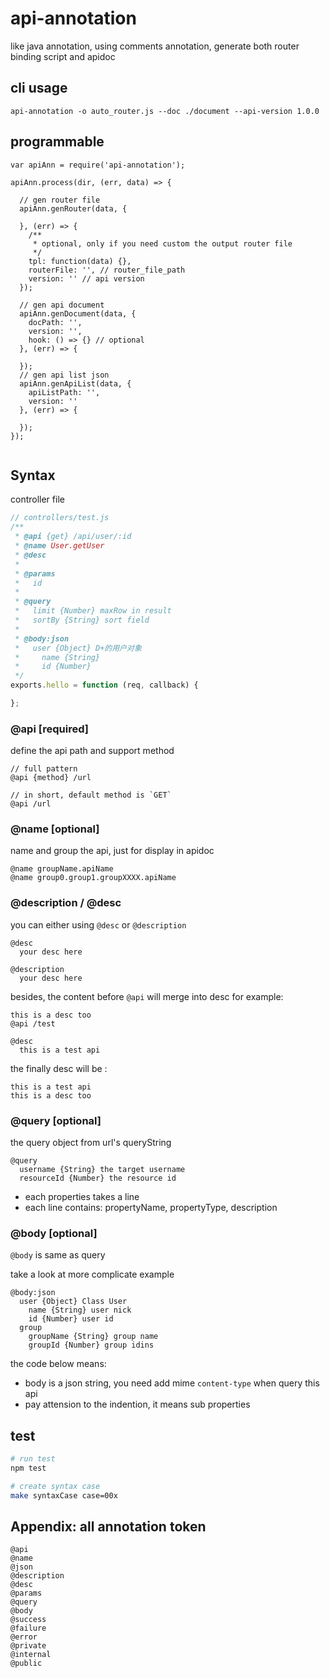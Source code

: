 # api-annotation
like java annotation, using comments annotation,  generate both router binding script and apidoc

## cli usage

```
api-annotation -o auto_router.js --doc ./document --api-version 1.0.0
```

## programmable

```
var apiAnn = require('api-annotation');

apiAnn.process(dir, (err, data) => {

  // gen router file
  apiAnn.genRouter(data, {

  }, (err) => {
    /**
     * optional, only if you need custom the output router file
     */
    tpl: function(data) {},
    routerFile: '', // router_file_path
    version: '' // api version
  });

  // gen api document
  apiAnn.genDocument(data, {
    docPath: '',
    version: '',
    hook: () => {} // optional
  }, (err) => {

  });
  // gen api list json
  apiAnn.genApiList(data, {
    apiListPath: '',
    version: ''
  }, (err) => {

  });
});


```

## Syntax

controller file
```js
// controllers/test.js
/**
 * @api {get} /api/user/:id
 * @name User.getUser
 * @desc
 *
 * @params
 *   id
 *
 * @query
 *   limit {Number} maxRow in result
 *   sortBy {String} sort field
 *
 * @body:json
 *   user {Object} D+的用户对象
 *     name {String}
 *     id {Number}
 */
exports.hello = function (req, callback) {

};
```

### @api [required]

define the api path and support method
```
// full pattern
@api {method} /url

// in short, default method is `GET`
@api /url
```

### @name [optional]

name and group the api, just for display in apidoc
```
@name groupName.apiName
@name group0.group1.groupXXXX.apiName
```

### @description / @desc

you can either using `@desc` or `@description`
```
@desc
  your desc here

@description
  your desc here
```

besides, the content before `@api` will merge into desc
for example:
```
this is a desc too
@api /test

@desc
  this is a test api
```
the finally desc will be :
```
this is a test api
this is a desc too
```

### @query [optional]

the query object from url's queryString
```
@query
  username {String} the target username
  resourceId {Number} the resource id
```
* each properties takes a line
* each line contains: propertyName, propertyType, description

### @body [optional]

`@body` is same as query

take a look at more complicate example
```
@body:json
  user {Object} Class User
    name {String} user nick
    id {Number} user id
  group
    groupName {String} group name
    groupId {Number} group idins
```
the code below means:
* body is a json string, you need add mime `content-type` when query this api
* pay attension to the indention, it means sub properties

## test

```sh
# run test
npm test

# create syntax case
make syntaxCase case=00x
```

## Appendix: all annotation token

```
@api
@name
@json
@description
@desc
@params
@query
@body
@success
@failure
@error
@private
@internal
@public
```

